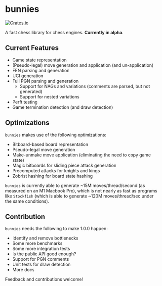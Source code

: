 # bunnies

[![Crates.io](https://img.shields.io/crates/v/bunnies)](https://crates.io/crates/bunnies)

A fast chess library for chess engines. **Currently in alpha**.

## Current Features
- Game state representation
- (Pseudo-legal) move generation and application (and un-application)
- FEN parsing and generation
- UCI generation
- Full PGN parsing and generation
  - Support for NAGs and variations (comments are parsed, but not generated)
  - Support for nested variations
- Perft testing
- Game termination detection (and draw detection)

## Optimizations
`bunnies` makes use of the following optimizations:
- Bitboard-based board representation
- Pseudo-legal move generation
- Make-unmake move application (eliminating the need to copy game state)
- Magic bitboards for sliding piece attack generation
- Precomputed attacks for knights and kings
- Zobrist hashing for board state hashing

`bunnies` is currently able to generate ~15M moves/thread/second (as measured on an M1 Macbook Pro),
which is not nearly as fast as programs like `Stockfish` (which is able to generate
~120M moves/thread/sec under the same conditions).

## Contribution
`bunnies` needs the following to make 1.0.0 happen:
- Identify and remove bottlenecks
- Some more benchmarks
- Some more integration tests
- Is the public API good enough?
- Support for PGN comments
- Unit tests for draw detection
- More docs

Feedback and contributions welcome!
